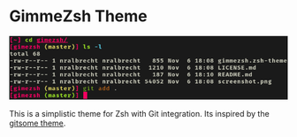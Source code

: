 # GimmeZsh Theme

![Screenshot](screenshot.png?raw=true)

This is a simplistic theme for Zsh with Git integration. Its inspired by the [gitsome theme](https://github.com/mtully/gitsome).
